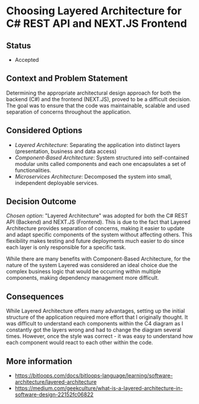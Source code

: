 # Choosing Layered Architecture for C# REST API and NEXT.JS Frontend

## Status 
- Accepted

## Context and Problem Statement 
Determining the appropriate architectural design approach for both the backend (C#) and the frontend (NEXT.JS), proved to be a difficult decision. The goal was to ensure that the code was maintainable, scalable and used separation of concerns throughout the application. 

## Considered Options
- _Layered Architecture_: Separating the application into distinct layers (presentation, business and data access)
- _Component-Based Architecture_: System structured into self-contained modular units called components and each one encapsulates a set of functionalities.
- _Microservices Architecture_: Decomposed the system into small, independent deployable services.
  
## Decision Outcome 
_Chosen option_: "Layered Architecture" was adopted for both the C# REST API (Backend) and NEXT.JS (Frontend). This is due to the fact that Layered Architecture provides separation of concerns, making it easier to update and adapt specific components of the system without affecting others. This flexibility makes testing and future deployments much easier to do since each layer is only responsible for a specific task. 

While there are many benefits with Component-Based Architecture, for the nature of the system Layered was considered an ideal choice due the complex business logic that would be occurring within multiple components, making dependency management more difficult. 

## Consequences
While Layered Architecture offers many advantages, setting up the initial structure of the application required more effort that I originally thought. It was difficult to understand each components within the C4 diagram as I constantly got the layers wrong and had to change the diagram several times. However, once the style was correct - it was easy to understand how each component would react to each other within the code. 

## More information 
- https://bitloops.com/docs/bitloops-language/learning/software-architecture/layered-architecture
- https://medium.com/geekculture/what-is-a-layered-architecture-in-software-design-22152fc06822
